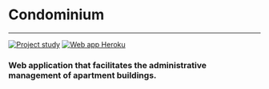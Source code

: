 # Condominium

<hr>

[![Project study](docs/img/btn2.svg)](https://montesariel.com/portfolio/project-3)
[![Web app Heroku](docs/img/btn3.svg)](https://condominium-it.herokuapp.com)

### Web application that facilitates the administrative management of apartment buildings.

